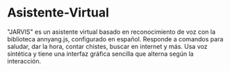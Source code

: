 # Asistente-Virtual
"JARVIS" es un asistente virtual basado en reconocimiento de voz con la biblioteca annyang.js, configurado en español. Responde a comandos para saludar, dar la hora, contar chistes, buscar en internet y más. Usa voz sintética y tiene una interfaz gráfica sencilla que alterna según la interacción.
